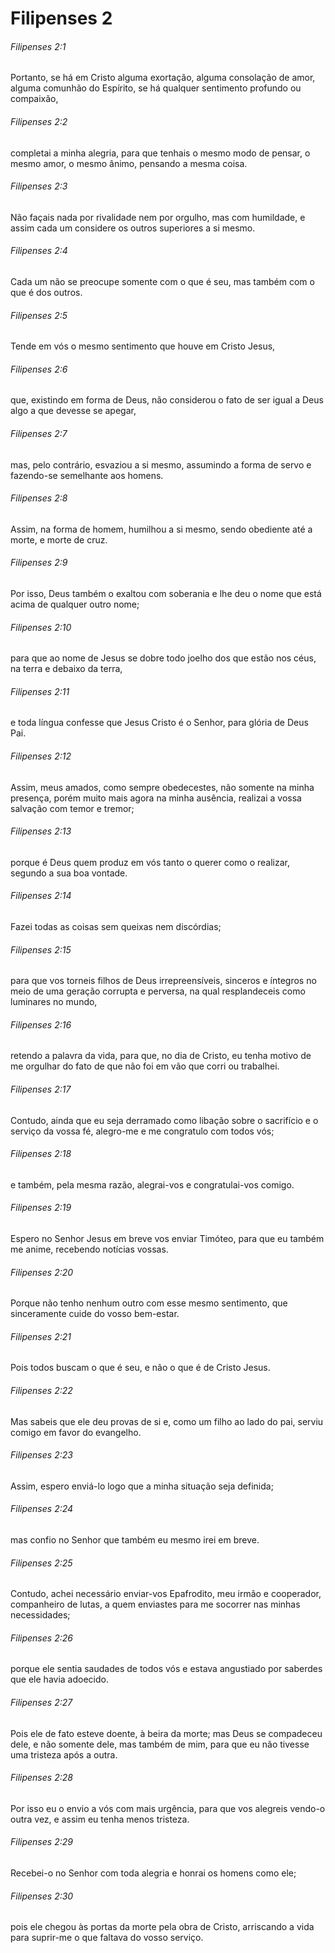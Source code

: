 # Filipenses 2

###### Filipenses 2:1

Portanto, se há em Cristo alguma exortação, alguma consolação de amor, alguma comunhão do Espírito, se há qualquer sentimento profundo ou compaixão,

###### Filipenses 2:2

completai a minha alegria, para que tenhais o mesmo modo de pensar, o mesmo amor, o mesmo ânimo, pensando a mesma coisa.

###### Filipenses 2:3

Não façais nada por rivalidade nem por orgulho, mas com humildade, e assim cada um considere os outros superiores a si mesmo.

###### Filipenses 2:4

Cada um não se preocupe somente com o que é seu, mas também com o que é dos outros.

###### Filipenses 2:5

Tende em vós o mesmo sentimento que houve em Cristo Jesus,

###### Filipenses 2:6

que, existindo em forma de Deus, não considerou o fato de ser igual a Deus algo a que devesse se apegar,

###### Filipenses 2:7

mas, pelo contrário, esvaziou a si mesmo, assumindo a forma de servo e fazendo-se semelhante aos homens.

###### Filipenses 2:8

Assim, na forma de homem, humilhou a si mesmo, sendo obediente até a morte, e morte de cruz.

###### Filipenses 2:9

Por isso, Deus também o exaltou com soberania e lhe deu o nome que está acima de qualquer outro nome;

###### Filipenses 2:10

para que ao nome de Jesus se dobre todo joelho dos que estão nos céus, na terra e debaixo da terra,

###### Filipenses 2:11

e toda língua confesse que Jesus Cristo é o Senhor, para glória de Deus Pai.

###### Filipenses 2:12

Assim, meus amados, como sempre obedecestes, não somente na minha presença, porém muito mais agora na minha ausência, realizai a vossa salvação com temor e tremor;

###### Filipenses 2:13

porque é Deus quem produz em vós tanto o querer como o realizar, segundo a sua boa vontade.

###### Filipenses 2:14

Fazei todas as coisas sem queixas nem discórdias;

###### Filipenses 2:15

para que vos torneis filhos de Deus irrepreensíveis, sinceros e íntegros no meio de uma geração corrupta e perversa, na qual resplandeceis como luminares no mundo,

###### Filipenses 2:16

retendo a palavra da vida, para que, no dia de Cristo, eu tenha motivo de me orgulhar do fato de que não foi em vão que corri ou trabalhei.

###### Filipenses 2:17

Contudo, ainda que eu seja derramado como libação sobre o sacrifício e o serviço da vossa fé, alegro-me e me congratulo com todos vós;

###### Filipenses 2:18

e também, pela mesma razão, alegrai-vos e congratulai-vos comigo.

###### Filipenses 2:19

Espero no Senhor Jesus em breve vos enviar Timóteo, para que eu também me anime, recebendo notícias vossas.

###### Filipenses 2:20

Porque não tenho nenhum outro com esse mesmo sentimento, que sinceramente cuide do vosso bem-estar.

###### Filipenses 2:21

Pois todos buscam o que é seu, e não o que é de Cristo Jesus.

###### Filipenses 2:22

Mas sabeis que ele deu provas de si e, como um filho ao lado do pai, serviu comigo em favor do evangelho.

###### Filipenses 2:23

Assim, espero enviá-lo logo que a minha situação seja definida;

###### Filipenses 2:24

mas confio no Senhor que também eu mesmo irei em breve.

###### Filipenses 2:25

Contudo, achei necessário enviar-vos Epafrodito, meu irmão e cooperador, companheiro de lutas, a quem enviastes para me socorrer nas minhas necessidades;

###### Filipenses 2:26

porque ele sentia saudades de todos vós e estava angustiado por saberdes que ele havia adoecido.

###### Filipenses 2:27

Pois ele de fato esteve doente, à beira da morte; mas Deus se compadeceu dele, e não somente dele, mas também de mim, para que eu não tivesse uma tristeza após a outra.

###### Filipenses 2:28

Por isso eu o envio a vós com mais urgência, para que vos alegreis vendo-o outra vez, e assim eu tenha menos tristeza.

###### Filipenses 2:29

Recebei-o no Senhor com toda alegria e honrai os homens como ele;

###### Filipenses 2:30

pois ele chegou às portas da morte pela obra de Cristo, arriscando a vida para suprir-me o que faltava do vosso serviço.

